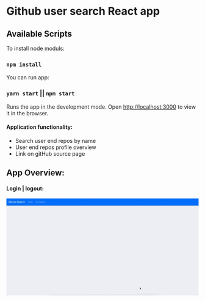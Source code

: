 # Github user search React app 

## Available Scripts

To install node moduls:
### `npm install`

You can run app:
### `yarn start` || `npm start`

Runs the app in the development mode.
Open [http://localhost:3000](http://localhost:3000) to view it in the browser.


#### Application functionality:
  - Search user end repos by name
  - User end repos profile overview
  - Link on gitHub source page

  
## App Overview:

#### Login | logout:
<div align="center">
  <img src="https://github.com/NataLinaIT/github_users-search/blob/master/src/assets/user_search.gif?raw=true" alt="screenshot" >
</div>
